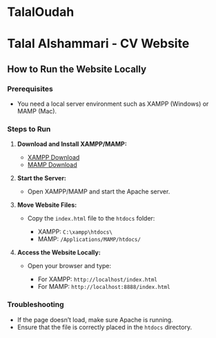 # TalalOudah
# Talal Alshammari - CV Website

## How to Run the Website Locally

### Prerequisites

* You need a local server environment such as XAMPP (Windows) or MAMP (Mac).

### Steps to Run

1. **Download and Install XAMPP/MAMP:**

   * [XAMPP Download](https://www.apachefriends.org/index.html)
   * [MAMP Download](https://www.mamp.info/)

2. **Start the Server:**

   * Open XAMPP/MAMP and start the Apache server.

3. **Move Website Files:**

   * Copy the `index.html` file to the `htdocs` folder:

     * XAMPP: `C:\xampp\htdocs\`
     * MAMP: `/Applications/MAMP/htdocs/`

4. **Access the Website Locally:**

   * Open your browser and type:

     * For XAMPP: `http://localhost/index.html`
     * For MAMP: `http://localhost:8888/index.html`

### Troubleshooting

* If the page doesn’t load, make sure Apache is running.
* Ensure that the file is correctly placed in the `htdocs` directory.
